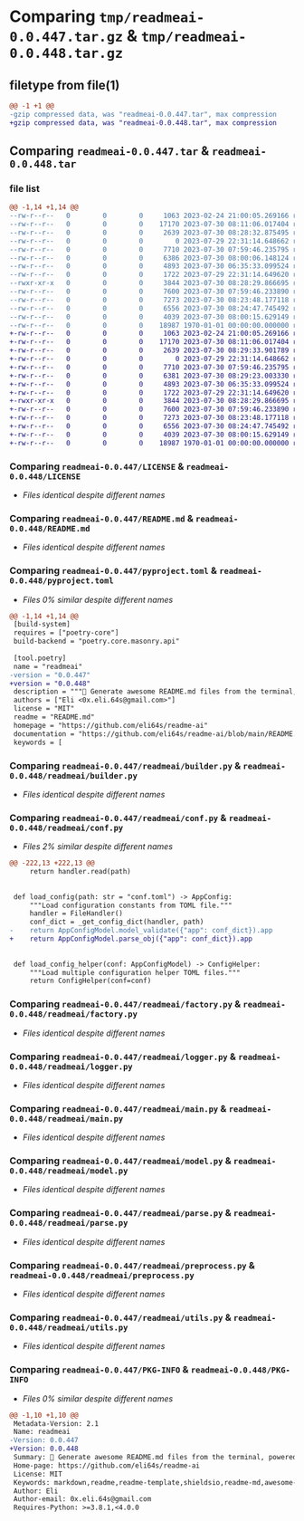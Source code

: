# Comparing `tmp/readmeai-0.0.447.tar.gz` & `tmp/readmeai-0.0.448.tar.gz`

## filetype from file(1)

```diff
@@ -1 +1 @@
-gzip compressed data, was "readmeai-0.0.447.tar", max compression
+gzip compressed data, was "readmeai-0.0.448.tar", max compression
```

## Comparing `readmeai-0.0.447.tar` & `readmeai-0.0.448.tar`

### file list

```diff
@@ -1,14 +1,14 @@
--rw-r--r--   0        0        0     1063 2023-02-24 21:00:05.269166 readmeai-0.0.447/LICENSE
--rw-r--r--   0        0        0    17170 2023-07-30 08:11:06.017404 readmeai-0.0.447/README.md
--rw-r--r--   0        0        0     2639 2023-07-30 08:28:32.875495 readmeai-0.0.447/pyproject.toml
--rw-r--r--   0        0        0        0 2023-07-29 22:31:14.648662 readmeai-0.0.447/readmeai/__init__.py
--rw-r--r--   0        0        0     7710 2023-07-30 07:59:46.235795 readmeai-0.0.447/readmeai/builder.py
--rw-r--r--   0        0        0     6386 2023-07-30 08:00:06.148124 readmeai-0.0.447/readmeai/conf.py
--rw-r--r--   0        0        0     4893 2023-07-30 06:35:33.099524 readmeai-0.0.447/readmeai/factory.py
--rw-r--r--   0        0        0     1722 2023-07-29 22:31:14.649620 readmeai-0.0.447/readmeai/logger.py
--rwxr-xr-x   0        0        0     3844 2023-07-30 08:28:29.866695 readmeai-0.0.447/readmeai/main.py
--rw-r--r--   0        0        0     7600 2023-07-30 07:59:46.233890 readmeai-0.0.447/readmeai/model.py
--rw-r--r--   0        0        0     7273 2023-07-30 08:23:48.177118 readmeai-0.0.447/readmeai/parse.py
--rw-r--r--   0        0        0     6556 2023-07-30 08:24:47.745492 readmeai-0.0.447/readmeai/preprocess.py
--rw-r--r--   0        0        0     4039 2023-07-30 08:00:15.629149 readmeai-0.0.447/readmeai/utils.py
--rw-r--r--   0        0        0    18987 1970-01-01 00:00:00.000000 readmeai-0.0.447/PKG-INFO
+-rw-r--r--   0        0        0     1063 2023-02-24 21:00:05.269166 readmeai-0.0.448/LICENSE
+-rw-r--r--   0        0        0    17170 2023-07-30 08:11:06.017404 readmeai-0.0.448/README.md
+-rw-r--r--   0        0        0     2639 2023-07-30 08:29:33.901789 readmeai-0.0.448/pyproject.toml
+-rw-r--r--   0        0        0        0 2023-07-29 22:31:14.648662 readmeai-0.0.448/readmeai/__init__.py
+-rw-r--r--   0        0        0     7710 2023-07-30 07:59:46.235795 readmeai-0.0.448/readmeai/builder.py
+-rw-r--r--   0        0        0     6381 2023-07-30 08:29:23.003330 readmeai-0.0.448/readmeai/conf.py
+-rw-r--r--   0        0        0     4893 2023-07-30 06:35:33.099524 readmeai-0.0.448/readmeai/factory.py
+-rw-r--r--   0        0        0     1722 2023-07-29 22:31:14.649620 readmeai-0.0.448/readmeai/logger.py
+-rwxr-xr-x   0        0        0     3844 2023-07-30 08:28:29.866695 readmeai-0.0.448/readmeai/main.py
+-rw-r--r--   0        0        0     7600 2023-07-30 07:59:46.233890 readmeai-0.0.448/readmeai/model.py
+-rw-r--r--   0        0        0     7273 2023-07-30 08:23:48.177118 readmeai-0.0.448/readmeai/parse.py
+-rw-r--r--   0        0        0     6556 2023-07-30 08:24:47.745492 readmeai-0.0.448/readmeai/preprocess.py
+-rw-r--r--   0        0        0     4039 2023-07-30 08:00:15.629149 readmeai-0.0.448/readmeai/utils.py
+-rw-r--r--   0        0        0    18987 1970-01-01 00:00:00.000000 readmeai-0.0.448/PKG-INFO
```

### Comparing `readmeai-0.0.447/LICENSE` & `readmeai-0.0.448/LICENSE`

 * *Files identical despite different names*

### Comparing `readmeai-0.0.447/README.md` & `readmeai-0.0.448/README.md`

 * *Files identical despite different names*

### Comparing `readmeai-0.0.447/pyproject.toml` & `readmeai-0.0.448/pyproject.toml`

 * *Files 0% similar despite different names*

```diff
@@ -1,14 +1,14 @@
 [build-system]
 requires = ["poetry-core"]
 build-backend = "poetry.core.masonry.api"
 
 [tool.poetry]
 name = "readmeai"
-version = "0.0.447"
+version = "0.0.448"
 description = """🚀 Generate awesome README.md files from the terminal, powered by OpenAI's GPT language model APIs 💫"""
 authors = ["Eli <0x.eli.64s@gmail.com>"]
 license = "MIT"
 readme = "README.md"
 homepage = "https://github.com/eli64s/readme-ai"
 documentation = "https://github.com/eli64s/readme-ai/blob/main/README.md"
 keywords = [
```

### Comparing `readmeai-0.0.447/readmeai/builder.py` & `readmeai-0.0.448/readmeai/builder.py`

 * *Files identical despite different names*

### Comparing `readmeai-0.0.447/readmeai/conf.py` & `readmeai-0.0.448/readmeai/conf.py`

 * *Files 2% similar despite different names*

```diff
@@ -222,13 +222,13 @@
     return handler.read(path)
 
 
 def load_config(path: str = "conf.toml") -> AppConfig:
     """Load configuration constants from TOML file."""
     handler = FileHandler()
     conf_dict = _get_config_dict(handler, path)
-    return AppConfigModel.model_validate({"app": conf_dict}).app
+    return AppConfigModel.parse_obj({"app": conf_dict}).app
 
 
 def load_config_helper(conf: AppConfigModel) -> ConfigHelper:
     """Load multiple configuration helper TOML files."""
     return ConfigHelper(conf=conf)
```

### Comparing `readmeai-0.0.447/readmeai/factory.py` & `readmeai-0.0.448/readmeai/factory.py`

 * *Files identical despite different names*

### Comparing `readmeai-0.0.447/readmeai/logger.py` & `readmeai-0.0.448/readmeai/logger.py`

 * *Files identical despite different names*

### Comparing `readmeai-0.0.447/readmeai/main.py` & `readmeai-0.0.448/readmeai/main.py`

 * *Files identical despite different names*

### Comparing `readmeai-0.0.447/readmeai/model.py` & `readmeai-0.0.448/readmeai/model.py`

 * *Files identical despite different names*

### Comparing `readmeai-0.0.447/readmeai/parse.py` & `readmeai-0.0.448/readmeai/parse.py`

 * *Files identical despite different names*

### Comparing `readmeai-0.0.447/readmeai/preprocess.py` & `readmeai-0.0.448/readmeai/preprocess.py`

 * *Files identical despite different names*

### Comparing `readmeai-0.0.447/readmeai/utils.py` & `readmeai-0.0.448/readmeai/utils.py`

 * *Files identical despite different names*

### Comparing `readmeai-0.0.447/PKG-INFO` & `readmeai-0.0.448/PKG-INFO`

 * *Files 0% similar despite different names*

```diff
@@ -1,10 +1,10 @@
 Metadata-Version: 2.1
 Name: readmeai
-Version: 0.0.447
+Version: 0.0.448
 Summary: 🚀 Generate awesome README.md files from the terminal, powered by OpenAI's GPT language model APIs 💫
 Home-page: https://github.com/eli64s/readme-ai
 License: MIT
 Keywords: markdown,readme,readme-template,shieldsio,readme-md,awesome-readme,readme-generator,gpt-3,openai-api,automated-readme,auto-readme,gpt-4,llms,awesome-chatgpt,openai-python,chatgpt-python,openai-chatbot,gpt-35-turbo,gpt-4-api,llm-agent
 Author: Eli
 Author-email: 0x.eli.64s@gmail.com
 Requires-Python: >=3.8.1,<4.0.0
```


